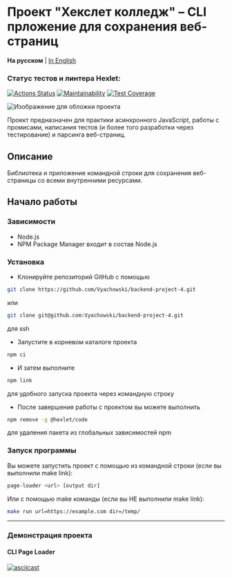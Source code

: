 # Проект "Хекслет колледж" – CLI прложение для сохранения веб-страниц

**На русском** | [In English](README.md)

### Статус тестов и линтера Hexlet:
[![Actions Status](https://github.com/Vyachowski/backend-project-4/actions/workflows/hexlet-check.yml/badge.svg)](https://github.com/Vyachowski/backend-project-4/actions)
[![Maintainability](https://api.codeclimate.com/v1/badges/6466423d05eea596cd5d/maintainability)](https://codeclimate.com/github/Vyachowski/backend-project-4/maintainability)
[![Test Coverage](https://api.codeclimate.com/v1/badges/6466423d05eea596cd5d/test_coverage)](https://codeclimate.com/github/Vyachowski/backend-project-4/test_coverage)

![Изображение для обложки проекта](cover.png)

Проект предназначен для практики асинхронного JavaScript, работы с промисами, написания тестов (и более того разработки через тестирование) и парсинга веб-страниц.

## Описание

Библиотека и приложение командной строки для сохранения веб-страницы со всеми внутренними ресурсами.

## Начало работы

### Зависимости

* Node.js
* NPM Package Manager входит в состав Node.js

### Установка

* Клонируйте репозиторий GitHub с помощью

```sh
git clone https://github.com/Vyachowski/backend-project-4.git
```

или

```sh
git clone git@github.com:Vyachowski/backend-project-4.git
```
для ssh
* Запустите в корневом каталоге проекта

```sh
npm ci
```

* И затем выполните

```sh
npm link
```

для удобного запуска проекта через командную строку
* После завершения работы с проектом вы можете выполнить

```sh
npm remove -g @hexlet/code
```

для удаления пакета из глобальных зависимостей npm

### Запуск программы

Вы можете запустить проект с помощью из командной строки (если вы выполнили make link):

```sh
page-loader <url> [output dir]
```

Или с помощью make команды (если вы НЕ выполнили make link):

```sh
make run url=https://example.com dir=/temp/
```
___

### Демонстрация проекта

#### CLI Page Loader

[![asciicast](https://asciinema.org/a/622629.svg)](https://asciinema.org/a/622629)
